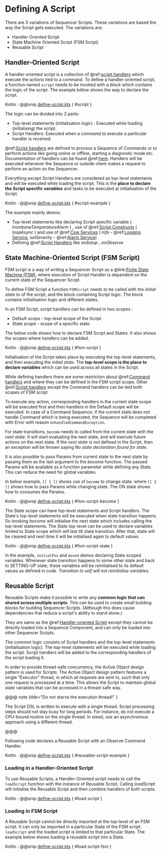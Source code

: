 # Defining A Script
 
There are 3 variations of Sequencer Scripts. These variations are based the way the Script gets executed. The variations are:

- Handler Oriented Script
- State Machine Oriented Script (FSM Script)
- Reusable Script

## Handler-Oriented Script

A handler-oriented script is a collection of @ref:[script handlers](handlers.md) which execute the actions tied to a command. 
To define a handler-oriented script, a function named `script` needs to be invoked with a *block* which contains the logic of the script.
The example bdlow shows the way to declare the script.

Kotlin
:   @@snip [define-script.kts](../../../../../../../examples/src/main/kotlin/esw/ocs/scripts/examples/paradox/DefineScriptExample.kts) { #script }
 
The logic can be divided into 2 parts:

- Top-level statements (initialisation logic) : Executed while loading (initialising) the script.
- Script Handlers: Executed when a command to execute a particular handler is received.

@ref:[Script handlers](handlers.md) are defined to process a Sequence of Commands or to perform actions like going online or offline, starting a diagnostic mode etc.
Documentation of handlers can be found @ref:[here](handlers.md). Handlers will be executed whenever the Sequence or outside client makes a request to perform an action
on the Sequencer.

Everything except Script Handlers are considered as top-level statements and will be executed while loading the script.
This is the **place to declare the Script specific variables** and tasks to be executed at initialisation of the Script.

Kotlin
:   @@snip [define-script.kts](../../../../../../../examples/src/main/kotlin/esw/ocs/scripts/examples/paradox/DefineScriptExample.kts) { #script-example }

The example mainly demos:

- Top-level statements like declaring Script specific variable ( *tromboneTemperatureAlarm* ) , use of @ref:[Script Constructs](../script-constructs.md) ( *loopAsync* ) and
use of @ref:[Csw Services](../csw-services.md) ( *info* - @ref:[Logging Service](../services/logging-service.md),
*setSeverity* - @ref:[Alarm Service](../services/alarm-service.md))
- Defining @ref:[Script Handlers](handlers.md) like *onSetup* , *onObserve*

## State Machine-Oriented Script (FSM Script)

FSM script is a way of writing a Sequencer Script as a @link:[Finite State Machine (FSM)](https://en.wikipedia.org/wiki/Finite-state_machine), where execution of
Script Handler is dependent on the current state of the Sequencer Script.   

To define FSM Script a function `FSMScript` needs to be called with the *initial state* to of the script, and the block containing Script logic.
The block contains initialisation logic and different states.

In an FSM Script, script handlers can be defined in two scopes :

- Default scope - top-level scope of the Script 
- State scope - scope of a specific state.

The below code shows how to declare FSM Script and States. It also shows the scopes where handlers can be added.

Kotlin
:   @@snip [define-script.kts](../../../../../../../examples/src/main/kotlin/esw/ocs/scripts/examples/paradox/DefineScriptExample.kts) { #fsm-script }

Initialisation of the Script takes place by executing the top-level statements, and then executing the *initial state*. 
The **top-level scope is the place to declare variables** which can be used across all states in the Script. 

While defining handlers there are some restriction about @ref:[Command handlers](handlers.md#command-handlers) and where they can be defined in the FSM script scope.
Other @ref:[Script handlers](handlers.md) except the Command handlers can be tied both scopes of FSM script.

To execute any action, corresponding handlers in the current state scope will be executed first and then handlers in the Default scope will be executed.
In case of a Command Sequence, if the current state does not handle Command which is being executed, the Sequence will be completed with Error with reason
`UnhandledCommandException`.

For state transitions, `become` needs to called from the current state with the *next state*. It will start evaluating the next state, and will execute future actions on the
next state. If the *next state* is not defined in the Script, then an exception will be thrown saying *No state declaration found for state*.

It is also possible to pass Params from current state to the next state by passing them as the last argument to the *become* function. The passed Params will be available as a
function parameter while defining any State.  This can reduce the need for global variables.

In below example, `[[ 1 ]]` shows use of `become` to change state. where `[[ 2 ]]` shows how to pass Params while changing state. 
The ON state shows how to consumes the Params.

Kotlin
:   @@snip [define-script.kts](../../../../../../../examples/src/main/kotlin/esw/ocs/scripts/examples/paradox/DefineScriptExample.kts) { #fsm-script-become }

The State scope can have top-level statements and Script handlers. The State's top-level statements will be executed when state transition happens. So invoking *become*
will initialise the next state which includes calling the top-level statements. The State top-level can be used to declare variables limited to State scope which will 
last till state transition. After that, state will be cleared and next time it will be initialised again to default values. 

Kotlin
:   @@snip [define-script.kts](../../../../../../../examples/src/main/kotlin/esw/ocs/scripts/examples/paradox/DefineScriptExample.kts) { #fsm-script-state }

In the example, `initialPos` and `moved` demos declaring State scoped variables. Whenever state transition happens to some other state and back to SETTING-UP state,
these variables will be reinitialised to its default values as defined in code.
*Transition to self will not reinitialise variables*.      

## Reusable Script

Reusable Scripts make it possible to write any **common logic that can shared across multiple scripts**. This can be used to create small building blocks for building
Sequencer Scripts. (Although this does cause dependencies that reduce a script's ability to stand alone.)
 
They are same as the @ref:[Handler-oriented Script](#handler-oriented-script) except they cannot be directly loaded into a Sequence Component, and can only be loaded into
other Sequencer Scripts.

The common logic consists of Script handlers and the top-level statements (initialisation logic). The top-level statements will be executed while
loading the script. Script handlers will be added to the corresponding handlers of the script loading it.

In order to provide thread-safe concurrency, the Active Object design pattern is used for Scripts. The Active Object design pattern features a 
single “Executor” thread, in which all requests are sent to, such that only one request is processed at a time. This allows the 
Script to maintain global state variables that can be accessed in a thread-safe way.
 
@@@ note {title="Do not starve the execution thread!" }
 
The Script DSL is written to execute with a single thread. Script processing steps should not stay busy for long periods.
For instance, do not execute a CPU-bound routine on the single thread. In stead, use an asynchronous approach using a
different thread.
 
@@@

Following code declares a Reusable Script with an Observe Command Handler.

Kotlin
:   @@snip [define-script.kts](../../../../../../../examples/src/main/kotlin/esw/ocs/scripts/examples/paradox/DefineScriptExample.kts) { #reusable-script-example }

### Loading in a Handler-Oriented Script

To use Reusable Scripts, a Handler-Oriented script needs to call the `loadScript` function with the instance of Reusable Script. Calling *loadScript* will initialise
the Reusable Script and then combine handlers of both scripts.

Kotlin
:   @@snip [define-script.kts](../../../../../../../examples/src/main/kotlin/esw/ocs/scripts/examples/paradox/DefineScriptExample.kts) { #load-script }

### Loading in FSM Script

A Reusable Script cannot be directly imported at the top-level of an FSM script. It can only be imported in a particular State of the FSM script.
`loadScript` and the loaded script is limited to that particular State. The example below shows loading a reusable script into a State.

Kotlin
:   @@snip [define-script.kts](../../../../../../../examples/src/main/kotlin/esw/ocs/scripts/examples/paradox/DefineScriptExample.kts) { #load-script-fsm }


